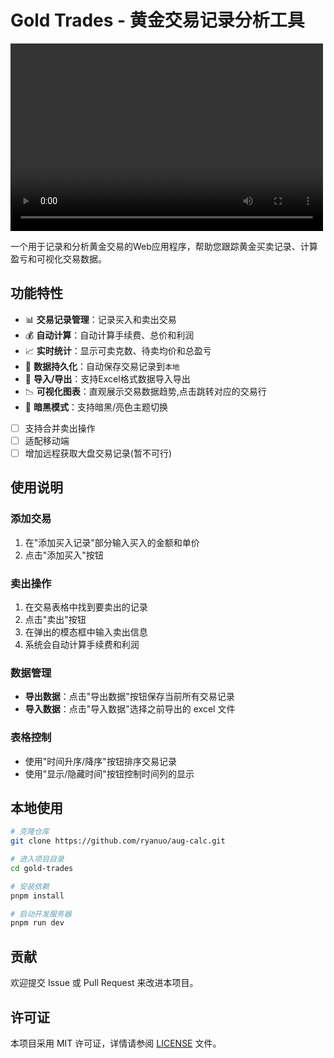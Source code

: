 # Gold Trades - 黄金交易记录分析工具

<video src="https://github.com/user-attachments/assets/bda4d9d9-12b1-4650-93a3-bfc69d6e6631" controls="controls" width="500" height="300"></video>

一个用于记录和分析黄金交易的Web应用程序，帮助您跟踪黄金买卖记录、计算盈亏和可视化交易数据。

## 功能特性

- 📊 **交易记录管理**：记录买入和卖出交易
- 💰 **自动计算**：自动计算手续费、总价和利润
- 📈 **实时统计**：显示可卖克数、待卖均价和总盈亏
- 🔄 **数据持久化**：自动保存交易记录到`本地`
- 📁 **导入/导出**：支持Excel格式数据导入导出
- 📉 **可视化图表**：直观展示交易数据趋势,点击跳转对应的交易行
- 🌙 **暗黑模式**：支持暗黑/亮色主题切换
- [ ] 支持合并卖出操作
- [ ] 适配移动端
- [ ] 增加远程获取大盘交易记录(暂不可行)

## 使用说明

### 添加交易

1. 在"添加买入记录"部分输入买入的金额和单价
2. 点击"添加买入"按钮

### 卖出操作

1. 在交易表格中找到要卖出的记录
2. 点击"卖出"按钮
3. 在弹出的模态框中输入卖出信息
4. 系统会自动计算手续费和利润

### 数据管理

- **导出数据**：点击"导出数据"按钮保存当前所有交易记录
- **导入数据**：点击"导入数据"选择之前导出的 excel 文件

### 表格控制

- 使用"时间升序/降序"按钮排序交易记录
- 使用"显示/隐藏时间"按钮控制时间列的显示

## 本地使用

```bash
# 克隆仓库
git clone https://github.com/ryanuo/aug-calc.git

# 进入项目目录
cd gold-trades

# 安装依赖
pnpm install

# 启动开发服务器
pnpm run dev
```

## 贡献

欢迎提交 Issue 或 Pull Request 来改进本项目。

## 许可证

本项目采用 MIT 许可证，详情请参阅 [LICENSE](./LICENSE) 文件。
